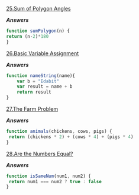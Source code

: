 [25.Sum of Polygon Angles](https://edabit.com/challenge/fBJyQSe5Jmbm9hPAG)

***Answers***

```js
function sumPolygon(n) {
return (n-2)*180
}
```

[26.Basic Variable Assignment](https://edabit.com/challenge/ZNwHGgHvsdnYwJ5WK)

***Answers***

```js
function nameString(name){
	var b = "Edabit"
	var result = name + b
  	return result
}
```

[27.The Farm Problem](https://edabit.com/challenge/8Qg78sf5SNDEANKti)

***Answers***

```js
function animals(chickens, cows, pigs) {
 return (chickens * 2) + (cows * 4) + (pigs * 4)
}
```


[28.Are the Numbers Equal?](https://edabit.com/challenge/QSnaSH5S3oxZkwcNc)

***Answers***

```js
function isSameNum(num1, num2) {
 return num1 === num2 ? true : false
}
```